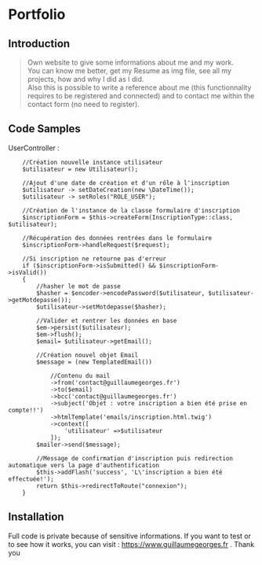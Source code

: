 # Portfolio

## Introduction

> Own website to give some informations about me and my work.
<br>You can know me better, get my Resume as img file, see all my projects, how and why I did as I did. 
<br>Also this is possible to write a reference about me (this functionnality requires to be registered and connected) and to contact me within the contact form (no need to register).

## Code Samples

UserController :


        //Création nouvelle instance utilisateur
        $utilisateur = new Utilisateur();

        //Ajout d'une date de création et d'un rôle à l'inscription
        $utilisateur -> setDateCreation(new \DateTime());
        $utilisateur -> setRoles("ROLE_USER");

        //Création de l'instance de la classe formulaire d'inscription
        $inscriptionForm = $this->createForm(InscriptionType::class, $utilisateur);

        //Récupération des données rentrées dans le formulaire
        $inscriptionForm->handleRequest($request);

        //Si inscription ne retourne pas d'erreur
        if ($inscriptionForm->isSubmitted() && $inscriptionForm->isValid())
        {
            //hasher le mot de passe
            $hasher = $encoder->encodePassword($utilisateur, $utilisateur->getMotdepasse());
            $utilisateur->setMotdepasse($hasher);

            //Valider et rentrer les données en base
            $em->persist($utilisateur);
            $em->flush();
			$email= $utilisateur->getEmail();
			
			//Création nouvel objet Email
            $message = (new TemplatedEmail())

                //Contenu du mail
                ->from('contact@guillaumegeorges.fr')
				->to($email)
            	->bcc('contact@guillaumegeorges.fr')
                ->subject('Objet : votre inscription a bien été prise en compte!!')
                ->htmlTemplate('emails/inscription.html.twig')
                ->context([
                    'utilisateur' =>$utilisateur
                ]);
            $mailer->send($message);

            //Message de confirmation d'inscription puis redirection automatique vers la page d'authentification
            $this->addFlash('success', 'L\'inscription a bien été effectuée!');
            return $this->redirectToRoute("connexion");
        }

## Installation

Full code is private because of sensitive informations. If you want to test or to see how it works, you can visit : 
https://www.guillaumegeorges.fr .
Thank you
